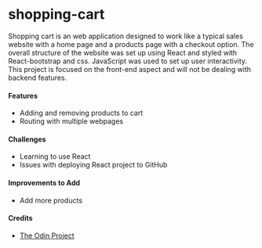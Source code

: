 # shopping-cart
Shopping cart is an web application designed to work like a typical sales website with a home page and a products page with a checkout option. The overall structure of the website was set up using React and styled with React-bootstrap and css. JavaScript was used to set up user interactivity. This project is focused on the front-end aspect and will not be dealing with backend features.

<h4>Features</h4>
  <ul>
    <li>Adding and removing products to cart
    <li>Routing with multiple webpages
  </ul>
  
<h4>Challenges</h4>
  <ul>
    <li>Learning to use React
    <li>Issues with deploying React project to GitHub
  </ul>

<h4>Improvements to Add</h4>
  <ul>
    <li>Add more products
  </ul>

<h4>Credits</h4>
  <ul>
    <li><a href="https://www.theodinproject.com/lessons/node-path-javascript-shopping-cart">The Odin Project</a>
  </ul>
